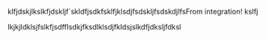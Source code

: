 klfjdskjlkslkfjdskljf`skldfjsdkfsklfjklsdjfsdskljfsdskdjlfsFrom integration!
kslfj

lkjkjldklsjfslkfjsdfflsdkjfksdlklsdjfkldsjslkdfjdksljfdksl
